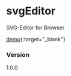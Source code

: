 # svgEditor
SVG-Editor for Browser

[demo](http://liushaohua.cn/svgEditor "demo"){:target="_blank"}
### Version
1.0.0
